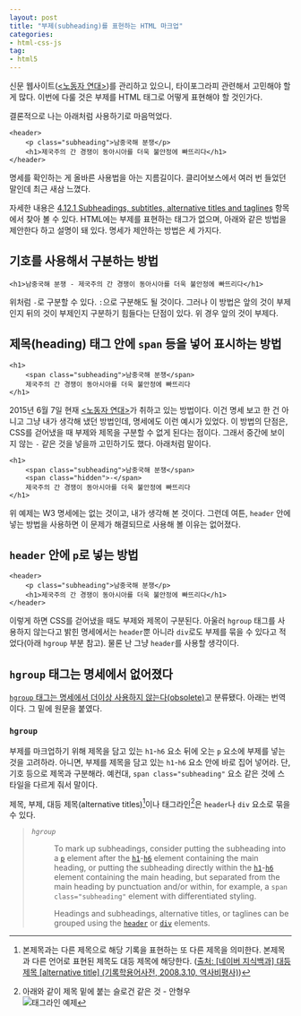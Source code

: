 ```yaml
---
layout: post
title: "부제(subheading)를 표현하는 HTML 마크업"
categories:
- html-css-js
tag:
- html5
---
```


신문 웹사이트([&lt;노동자 연대&gt;](http://wspaper.org))를 관리하고 있으니, 타이포그라피 관련해서 고민해야 할 게 많다. 이번에 다룰 것은 부제를 HTML 태그로 어떻게 표현해야 할 것인가다.

결론적으로 나는 아래처럼 사용하기로 마음먹었다.

    <header>
        <p class="subheading">남중국해 분쟁</p>
        <h1>제국주의 간 경쟁이 동아시아를 더욱 불안정에 빠뜨리다</h1>
    </header>

명세를 확인하는 게 올바른 사용법을 아는 지름길이다. 클리어보스에서 여러 번 들었던 말인데 최근 새삼 느꼈다.

자세한 내용은 [4.12.1 Subheadings, subtitles, alternative titles and taglines](http://www.w3.org/TR/html5/common-idioms.html#sub-head) 항목에서 찾아 볼 수 있다. HTML에는 부제를 표현하는 태그가 없으며, 아래와 같은 방법을 제안한다 하고 설명이 돼 있다. 명세가 제안하는 방법은 세 가지다. 


## 기호를 사용해서 구분하는 방법

    <h1>남중국해 분쟁 - 제국주의 간 경쟁이 동아시아를 더욱 불안정에 빠뜨리다</h1>

위처럼 `-`로 구분할 수 있다. `:`으로 구분해도 될 것이다. 그러나 이 방법은 앞의 것이 부제인지 뒤의 것이 부제인지 구분하기 힘들다는 단점이 있다. 위 경우 앞의 것이 부제다.


## 제목(heading) 태그 안에 `span` 등을 넣어 표시하는 방법

    <h1>
        <span class="subheading">남중국해 분쟁</span>
        제국주의 간 경쟁이 동아시아를 더욱 불안정에 빠뜨리다
    </h1>

2015년 6월 7일 현재 [\<노동자 연대\>](http://wspaper.org)가 취하고 있는 방법이다. 이건 명세 보고 한 건 아니고 그냥 내가 생각해 냈던 방법인데, 명세에도 이런 예시가 있었다. 이 방법의 단점은, CSS를 걷어냈을 때 부제와 제목을 구분할 수 없게 된다는 점이다. 그래서 중간에 보이지 않는 `-` 같은 것을 넣을까 고민하기도 했다. 아래처럼 말이다.

    <h1>
        <span class="subheading">남중국해 분쟁</span>
        <span class="hidden">-</span>
        제국주의 간 경쟁이 동아시아를 더욱 불안정에 빠뜨리다
    </h1>

위 예제는 W3 명세에는 없는 것이고, 내가 생각해 본 것이다. 그런데 여튼, `header` 안에 넣는 방법을 사용하면 이 문제가 해결되므로 사용해 볼 이유는 없어졌다.


## `header` 안에 `p`로 넣는 방법

    <header>
        <p class="subheading">남중국해 분쟁</p>
        <h1>제국주의 간 경쟁이 동아시아를 더욱 불안정에 빠뜨리다</h1>
    </header>

이렇게 하면 CSS를 걷어냈을 때도 부제와 제목이 구분된다. 아울러 `hgroup` 태그를 사용하지 않는다고 밝힌 명세에서는 `header`뿐 아니라 `div`로도 부제를 묶을 수 있다고 적었다(아래 `hgroup` 부분 참고). 물론 난 그냥 `header`를 사용할 생각이다.


## `hgroup` 태그는 명세에서 없어졌다

[`hgroup` 태그는 명세에서 더이상 사용하지 않는다(obsolete)](http://www.w3.org/TR/html5/obsolete.html#non-conforming-features)고 분류됐다. 아래는 번역이다. 그 밑에 원문을 붙였다.

### `hgroup`

부제를 마크업하기 위해 제목을 담고 있는 `h1`-`h6` 요소 뒤에 오는 `p` 요소에 부제를 넣는 것을 고려하라. 아니면, 부제를 제목을 담고 있는 `h1`-`h6` 요소 안에 바로 집어 넣어라. 단, 기호 등으로 제목과 구분해라. 예컨대, `span class="subheading"` 요소 같은 것에 스타일을 다르게 줘서 말이다.

제목, 부제, 대등 제목(alternative titles)[^1]이나 태그라인[^2]은 `header`나 `div` 요소로 묶을 수 있다.

<blockquote>
    <dl>
        <dt><dfn id="hgroup"><code>hgroup</code></dfn></dt>
        <dd><p>To mark up subheadings, consider putting the subheading into a <code><a href="http://www.w3.org/TR/html5/grouping-content.html#the-p-element">p</a></code> element after the <code><a href="http://www.w3.org/TR/html5/sections.html#the-h1,-h2,-h3,-h4,-h5,-and-h6-elements">h1</a></code>-<code><a href="http://www.w3.org/TR/html5/sections.html#the-h1,-h2,-h3,-h4,-h5,-and-h6-elements">h6</a></code> element containing the main heading, or putting the subheading directly within the <code><a href="http://www.w3.org/TR/html5/sections.html#the-h1,-h2,-h3,-h4,-h5,-and-h6-elements">h1</a></code>-<code><a href="http://www.w3.org/TR/html5/sections.html#the-h1,-h2,-h3,-h4,-h5,-and-h6-elements">h6</a></code> element containing the main heading, but separated from the main heading by punctuation and/or within, for example, a <code>span class="subheading"</code> element with differentiated styling.</p>
       <p>Headings and subheadings, alternative titles, or taglines can be grouped using the <code><a href="http://www.w3.org/TR/html5/sections.html#the-header-element">header</a></code> or <code><a href="http://www.w3.org/TR/html5/grouping-content.html#the-div-element">div</a></code> elements.</p></dd>
    </dl>
</blockquote>


[^1]: 본제목과는 다른 제목으로 해당 기록을 표현하는 또 다른 제목을 의미한다. 본제목과 다른 언어로 표현된 제목도 대등 제목에 해당한다. ([출처: \[네이버 지식백과\] 대등 제목 \[alternative title\] (기록학용어사전, 2008.3.10, 역사비평사)](http://terms.naver.com/entry.nhn?docId=440923&cid=50296&categoryId=50296))
[^2]: 아래와 같이 제목 밑에 붙는 슬로건 같은 것 - 안형우  
      ![태그라인 예제](https://dl.dropboxusercontent.com/u/15546257/blog/mytory/tagline-example.png)
